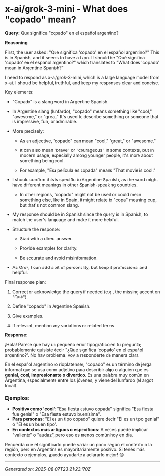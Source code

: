 # x-ai/grok-3-mini - What does "copado" mean?

**Query:** Que significa "copado" en el español argentino?

**Reasoning:**

First, the user asked: "Que significa 'copado' en el español argentino?" This is in Spanish, and it seems to have a typo. It should be "Qué significa 'copado' en el español argentino?" which translates to "What does 'copado' mean in Argentine Spanish?"

I need to respond as x-ai/grok-3-mini, which is a large language model from x-ai. I should be helpful, truthful, and keep my responses clear and concise.

Key elements:

- "Copado" is a slang word in Argentine Spanish.

- In Argentine slang (lunfardo), "copado" means something like "cool," "awesome," or "great." It's used to describe something or someone that is impressive, fun, or admirable.

- More precisely:

  - As an adjective, "copado" can mean "cool," "great," or "awesome."

  - It can also mean "brave" or "courageous" in some contexts, but in modern usage, especially among younger people, it's more about something being cool.

  - For example, "Esa película es copada" means "That movie is cool."

- I should confirm this is specific to Argentine Spanish, as the word might have different meanings in other Spanish-speaking countries.

  - In other regions, "copado" might not be used or could mean something else, like in Spain, it might relate to "copa" meaning cup, but that's not common slang.

- My response should be in Spanish since the query is in Spanish, to match the user's language and make it more helpful.

- Structure the response:

  - Start with a direct answer.

  - Provide examples for clarity.

  - Be accurate and avoid misinformation.

- As Grok, I can add a bit of personality, but keep it professional and helpful.

Final response plan:

1. Correct or acknowledge the query if needed (e.g., the missing accent on "Qué").

2. Define "copado" in Argentine Spanish.

3. Give examples.

4. If relevant, mention any variations or related terms.

**Response:**

¡Hola! Parece que hay un pequeño error tipográfico en tu pregunta; probablemente quisiste decir "¿Qué significa 'copado' en el español argentino?". No hay problema, voy a responderte de manera clara.

En el español argentino (o rioplatense), "copado" es un término de jerga informal que se usa como adjetivo para describir algo o alguien que es **genial, cool, impresionante o divertido**. Es una palabra muy común en Argentina, especialmente entre los jóvenes, y viene del lunfardo (el argot local).

### Ejemplos:
- **Positivo como 'cool'**: "Esa fiesta estuvo copada" significa "Esa fiesta fue genial" o "Esa fiesta estuvo buenísima".
- **Para personas**: "Él es un tipo copado" quiere decir "Él es un tipo genial" o "Él es un buen tipo".
- **En contextos más antiguos o específicos**: A veces puede implicar "valiente" o "audaz", pero eso es menos común hoy en día.

Recuerda que el significado puede variar un poco según el contexto o la región, pero en Argentina es mayoritariamente positivo. Si tenés más contexto o ejemplos, ¡puedo ayudarte a aclararlo mejor! 😊

---
*Generated on: 2025-08-07T23:21:23.170Z*
